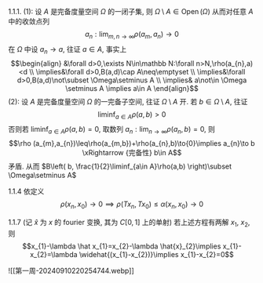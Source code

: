 1.1.1. (1):
设 $A$ 是完备度量空间 $\Omega$ 的一闭子集, 则 $\Omega\setminus A\in\operatorname{Open}(\Omega)$ 从而对任意 $A$ 中的收敛点列
$$a_{n}:\lim_{ m,n \to \infty }\rho(a_{m},a_{n})\to0$$
在 $\Omega$ 中设 $a_n\to a$, 往证 $a\in A$, 事实上
$$\begin{align}
&\forall d>0,\exists N\in\mathbb N:\forall n>N,\rho(a_{n},a)<d \\
\implies&\forall d>0,B(a,d)\cap A\neq\emptyset \\
\implies&\forall d>0,B(a,d)\not\subset \Omega\setminus A \\
\implies& a\not\in \Omega \setminus A \implies a\in A
\end{align}$$
(2):
设 $A$ 是完备度量空间 $\Omega$ 的一完备子空间, 往证 $\Omega\setminus A$ 开. 若 $b\in\Omega\setminus A$, 往证
$$\liminf_{a\in A}\rho(a,b)>0$$
否则若 $\liminf_{a\in A}\rho(a,b)=0$, 取数列 $a_n:\lim_{n\to\infty}\rho(a_n,b)=0$, 则
$$\rho (a_{m},a_{n})\leq\rho(a_{m,b})+\rho(a_{n},b)\to{0}\implies a_{n}\to b \xRightarrow {完备性} b\in A$$
矛盾. 从而 $B\left( b, \frac{1}{2}\liminf_{a\in A}\rho(a,b) \right)\subset \Omega\setminus A$

1.1.4
依定义
$$\rho(x_{n},x_{0})\to0\implies\rho(Tx_{n},Tx_{0})\leq\alpha(x_{n},x_{0})\to0$$

1.1.7
(记 $\hat x$ 为 $x$ 的 fourier 变换, 其为 $C[0,1]$ 上的单射) 若上述方程有两解 $x_1$, $x_2$, 则
$$x_{1}-\lambda \hat x_{1}=x_{2}-\lambda \hat{x}_{2}\implies x_{1}-x_{2}=\lambda \widehat{(x_{1}-x_{2})}\implies x_{1}-x_{2}=0$$

![[第一周-20240910220254744.webp]]